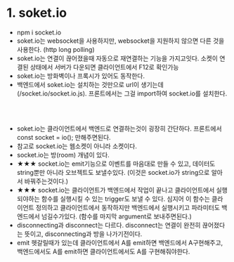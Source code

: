 # 1. soket.io

- npm i socket.io
- soket.io는 websocket을 사용하지만, websocket을 지원하지 않으면 다른 것을 사용한다. (http long polling)
- soket.io는 연결이 끊어졌을때 자동으로 재연결하는 기능을 가지고잇다. 소켓이 연결된 상태에서 서버가 다운되면 클라이언트에서 F12로 확인가능
- soket.io는 방화벽이나 프록시가 있어도 동작한다.
- 백엔드에서 soket.io는 설치하는 것만으로 url이 생기는데(/socket.io/socket.io.js). 프론트에서는 그걸 import하여 socket.io를 설치한다.
  <pre>
  <script src="/socket.io/socket.io.js"></script>
  </pre>
- soket.io는 클라이언트에서 백엔드로 연결하는것이 굉장히 간단하다. 프론트에서 const socket = io(); 만해주면된다.
- 참고로 socket.io는 웹소켓이 아니라 소켓이다.
- socket.io는 방(room) 개념이 있다.
- ★★★ socket.io는 emit기능으로 이벤트를 마음대로 만들 수 있고, 데이터도 string뿐만 아니라 오브젝트도 보낼수있다.
  (이것은 socket.io가 string으로 알아서 바꿔주는것이다.)
- ★★★ socket.io는 클라이언트가 백엔드에서 작업이 끝나고 클라이언트에서 실행되야하는 함수를 실행시킬 수 있는 trigger도 보낼 수 있다.
  심지어 이 함수는 클라이언트 정의하고 클라이언트에서 동작하지만 백엔드에서 실행시키고 파라미터도 백엔드에서 넘길수가있다.
  (함수를 마지막 argument로 보내주면된다.)
- disconnecting과 disconnect는 다르다. disconnect는 연결이 완전히 끊어졌다는 뜻이고, disconnecting과 방을 나가기전이다.
- emit 헷갈릴때가 있는데 클라이언트에서 A를 emit하면 백엔드에서 A구현해주고, 백엔드에서도 A를 emit하면 클라이언트에서도 A를 구현해줘야한다.
